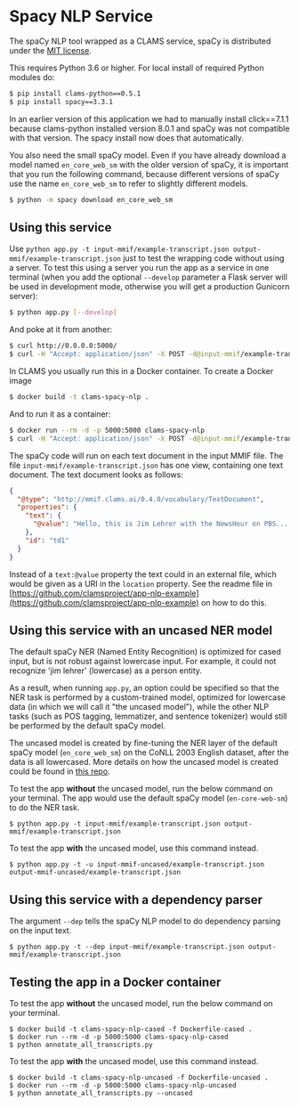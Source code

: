 # Spacy NLP Service

The spaCy NLP tool wrapped as a CLAMS service, spaCy is distributed under the [MIT license](https://github.com/explosion/spaCy/blob/master/LICENSE).

This requires Python 3.6 or higher. For local install of required Python modules do:

```bash
$ pip install clams-python==0.5.1
$ pip install spacy==3.3.1
```

In an earlier version of this application we had to manually install click==7.1.1 because clams-python installed version 8.0.1 and spaCy was not compatible with that version. The spacy install now does that automatically.

You also need the small spaCy model. Even if you have already download a model named `en_core_web_sm` with the older version of spaCy, it is important that you run the following command, because different versions of spaCy use the name `en_core_web_sm` to refer to slightly different models.

```bash
$ python -m spacy download en_core_web_sm
```

## Using this service

Use `python app.py -t input-mmif/example-transcript.json output-mmif/example-transcript.json` just to test the wrapping code without using a server. To test this using a server you run the app as a service in one terminal (when you add the optional  `--develop` parameter a Flask server will be used in development mode, otherwise you will get a production Gunicorn server):

```bash
$ python app.py [--develop]
```

And poke at it from another:

```bash
$ curl http://0.0.0.0:5000/
$ curl -H "Accept: application/json" -X POST -d@input-mmif/example-transcript.json http://0.0.0.0:5000/
```

In CLAMS you usually run this in a Docker container. To create a Docker image

```bash
$ docker build -t clams-spacy-nlp .
```

And to run it as a container:

```bash
$ docker run --rm -d -p 5000:5000 clams-spacy-nlp
$ curl -H "Accept: application/json" -X POST -d@input-mmif/example-transcript.json http://0.0.0.0:5000/
```

The spaCy code will run on each text document in the input MMIF file. The file `input-mmif/example-transcript.json` has one view, containing one text document. The text document looks as follows:

```json
{
  "@type": "http://mmif.clams.ai/0.4.0/vocabulary/TextDocument",
  "properties": {
    "text": {
      "@value": "Hello, this is Jim Lehrer with the NewsHour on PBS...."
    },
    "id": "td1"
  }
}
```
Instead of a `text:@value` property the text could in an external file, which would be given as a URI in the `location` property. See the readme file in [https://github.com/clamsproject/app-nlp-example](https://github.com/clamsproject/app-nlp-example) on how to do this.

## Using this service with an uncased NER model

The default spaCy NER (Named Entity Recognition) is optimized for cased input, but is not robust against lowercase input. For example, it could not recognize 'jim lehrer' (lowercase) as a person entity.

As a result, when running `app.py`, an option could be specified so that the NER task is performed by a custom-trained model, optimized for lowercase data (in which we will call it "the uncased model"), while the other NLP tasks (such as POS tagging, lemmatizer, and sentence tokenizer) would still be performed by the default spaCy model.

The uncased model is created by fine-tuning the NER layer of the default spaCy model (`en_core_web_sm`) on the CoNLL 2003 English dataset, after the data is all lowercased. More details on how the uncased model is created could be found in [this repo](https://github.com/JinnyViboonlarp/clams-spacy-tuning-ner).

To test the app **without** the uncased model, run the below command on your terminal. The app would use the default spaCy model (`en-core-web-sm`) to do the NER task.

```
$ python app.py -t input-mmif/example-transcript.json output-mmif/example-transcript.json
```

To test the app **with** the uncased model, use this command instead.

```
$ python app.py -t -u input-mmif-uncased/example-transcript.json output-mmif-uncased/example-transcript.json
```

## Using this service with a dependency parser

The argument `--dep` tells the spaCy NLP model to do dependency parsing on the input text.

```
$ python app.py -t --dep input-mmif/example-transcript.json output-mmif/example-transcript.json
```

## Testing the app in a Docker container

To test the app **without** the uncased model, run the below command on your terminal.
```
$ docker build -t clams-spacy-nlp-cased -f Dockerfile-cased .
$ docker run --rm -d -p 5000:5000 clams-spacy-nlp-cased
$ python annotate_all_transcripts.py
```

To test the app **with** the uncased model, use this command instead.
```
$ docker build -t clams-spacy-nlp-uncased -f Dockerfile-uncased .
$ docker run --rm -d -p 5000:5000 clams-spacy-nlp-uncased
$ python annotate_all_transcripts.py --uncased
```
